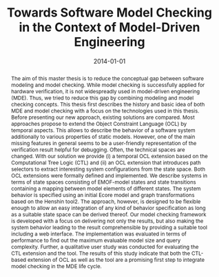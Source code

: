 ---
abstract: The aim of this master thesis is to reduce the conceptual gap between software
  modeling and model checking. While model checking is successfully applied for hardware
  verification, it is not widespreadly used in model-driven engineering (MDE). Thus,
  we tried to reduce this gap by combining modeling and model checking concepts.  This
  thesis first describes the history and basic idea of both MDE and model checking
  with a focus on the technologies used in this thesis. Before presenting our new
  approach, existing solutions are compared. Most approaches propose to extend the
  Object Constraint Language (OCL) by temporal aspects. This allows to describe the
  behavior of a software system additionally to various properties of static models.
  However, one of the main missing features in general seems to be a user-friendly
  representation of the verification result helpful for debugging. Often, the technical
  spaces are changed.  With our solution we provide (i) a temporal OCL extension based
  on the Computational Tree Logic (CTL) and (ii) an OCL extension that introduces
  path selectors to extract interesting system configurations from the state space.
  Both OCL extensions were formally defined and implemented. We describe systems in
  terms of state spaces consisting of EMOF-model states and state transitions containing
  a mapping between model elements of different states. The system behavior is specified
  using an initial Ecore model and graph transformations based on the Henshin tool2.
  The approach, however, is designed to be flexible enough to allow an easy integration
  of any kind of behavior specification as long as a suitable state space can be derived
  thereof. Our model checking framework is developed with a focus on delivering not
  only the results, but also making the system behavior leading to the result comprehensible
  by providing a suitable tool including a web interface.  The implementation was
  evaluated in terms of performance to find out the maximum evaluable model size and
  query complexity. Further, a qualitative user study was conducted for evaluating
  the CTL extension and the tool. The results of this study indicate that both the
  CTL-based extension of OCL as well as the tool are a promising first step to integrate
  model checking in the MDE life cycle.
authors:
- Robert Bill
date: '2014-01-01'
featured: false
links:
- name: Publik
  url: https://publik.tuwien.ac.at/showentry.php?ID=227939&lang=2
publication_types:
- '7'
publishDate: '2014-01-01'
specifics: 'Betreuer/in(nen): G. Kappel, P. Kaufmann, S. Gabmeyer; E188 Institut für
  Softwaretechnik und Interaktive Systeme, 2014; Abschlussprüfung: 10.04.2014.'
title: Towards Software Model Checking in the Context of Model-Driven Engineering
url_pdf: http://publik.tuwien.ac.at/files/PubDat_227939.pdf
---